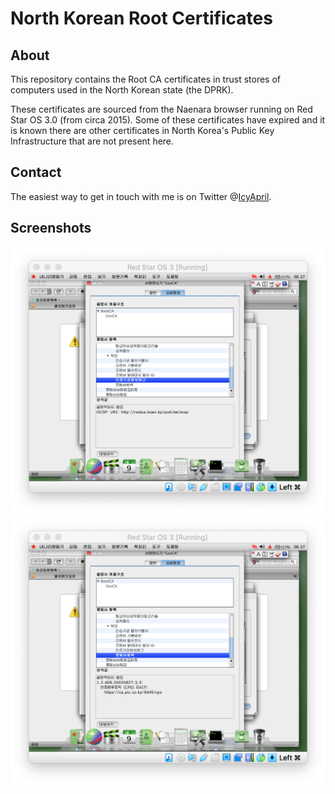 # North Korean Root Certificates

## About

This repository contains the Root CA certificates in trust stores of computers used in the North Korean state (the DPRK).

These certificates are sourced from the Naenara browser running on Red Star OS 3.0 (from circa 2015). Some of these certificates have expired and it is known there are other certificates in North Korea's Public Key Infrastructure that are not present here.

## Contact

The easiest way to get in touch with me is on Twitter @[IcyApril](https://twitter.com/IcyApril).

## Screenshots

![Red Star OS 3.0 Root CA Screenshot 1](Screenshot-1.png)
![Red Star OS 3.0 Root CA Screenshot 1](Screenshot-2.png)
